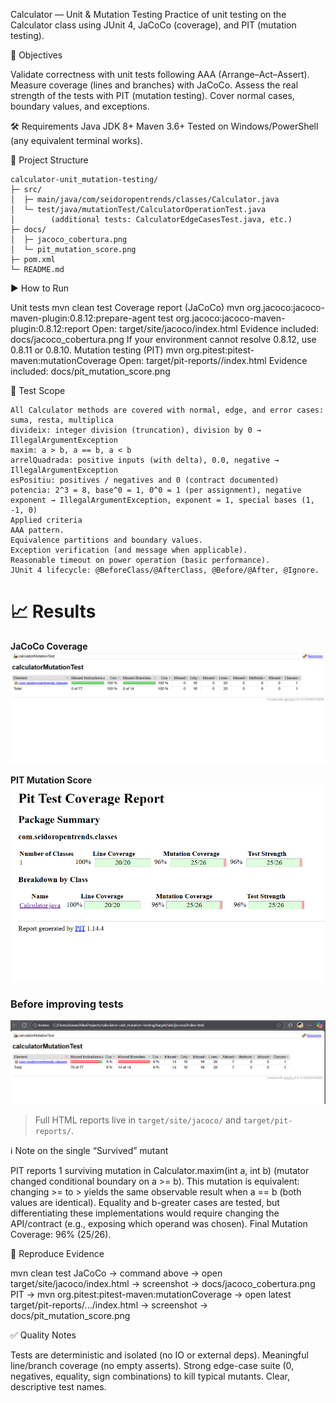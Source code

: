 Calculator — Unit & Mutation Testing
Practice of unit testing on the Calculator class using JUnit 4, JaCoCo (coverage), and PIT (mutation testing).

🎯 Objectives

Validate correctness with unit tests following AAA (Arrange–Act–Assert).
Measure coverage (lines and branches) with JaCoCo.
Assess the real strength of the tests with PIT (mutation testing).
Cover normal cases, boundary values, and exceptions.

🛠 Requirements
Java JDK 8+
Maven 3.6+
Tested on Windows/PowerShell (any equivalent terminal works).

📂 Project Structure
````
calculator-unit_mutation-testing/
├─ src/
│  ├─ main/java/com/seidoropentrends/classes/Calculator.java
│  └─ test/java/mutationTest/CalculatorOperationTest.java
│        (additional tests: CalculatorEdgeCasesTest.java, etc.)
├─ docs/
│  ├─ jacoco_cobertura.png
│  └─ pit_mutation_score.png
├─ pom.xml
└─ README.md
````
▶️ How to Run

Unit tests
mvn clean test
Coverage report (JaCoCo)
mvn org.jacoco:jacoco-maven-plugin:0.8.12:prepare-agent test org.jacoco:jacoco-maven-plugin:0.8.12:report
Open: target/site/jacoco/index.html
Evidence included: docs/jacoco_cobertura.png
If your environment cannot resolve 0.8.12, use 0.8.11 or 0.8.10.
Mutation testing (PIT)
mvn org.pitest:pitest-maven:mutationCoverage
Open: target/pit-reports/<timestamp>/index.html
Evidence included: docs/pit_mutation_score.png

🧪 Test Scope
````
All Calculator methods are covered with normal, edge, and error cases:
suma, resta, multiplica
divideix: integer division (truncation), division by 0 → IllegalArgumentException
maxim: a > b, a == b, a < b
arrelQuadrada: positive inputs (with delta), 0.0, negative → IllegalArgumentException
esPositiu: positives / negatives and 0 (contract documented)
potencia: 2^3 = 8, base^0 = 1, 0^0 = 1 (per assignment), negative exponent → IllegalArgumentException, exponent = 1, special bases (1, -1, 0)
Applied criteria
AAA pattern.
Equivalence partitions and boundary values.
Exception verification (and message when applicable).
Reasonable timeout on power operation (basic performance).
JUnit 4 lifecycle: @BeforeClass/@AfterClass, @Before/@After, @Ignore.
````
# 📈 Results

**JaCoCo Coverage**  
![JaCoCo](docs/jacoco_cobertura.png)

**PIT Mutation Score**  
![PIT](docs/pit_mutation_score.png)

### Before improving tests
![JaCoCo – initial](docs/jacoco_no_cobertura.png)


> Full HTML reports live in `target/site/jacoco/` and `target/pit-reports/`.




ℹ️ Note on the single “Survived” mutant

PIT reports 1 surviving mutation in Calculator.maxim(int a, int b) (mutator changed conditional boundary on a >= b).
This mutation is equivalent: changing >= to > yields the same observable result when a == b (both values are identical). Equality and b-greater cases are tested, but differentiating these implementations would require changing the API/contract (e.g., exposing which operand was chosen).
Final Mutation Coverage: 96% (25/26).

🔁 Reproduce Evidence

mvn clean test
JaCoCo → command above → open target/site/jacoco/index.html → screenshot → docs/jacoco_cobertura.png
PIT → mvn org.pitest:pitest-maven:mutationCoverage → open latest target/pit-reports/.../index.html → screenshot → docs/pit_mutation_score.png

✅ Quality Notes

Tests are deterministic and isolated (no IO or external deps).
Meaningful line/branch coverage (no empty asserts).
Strong edge-case suite (0, negatives, equality, sign combinations) to kill typical mutants.
Clear, descriptive test names.
